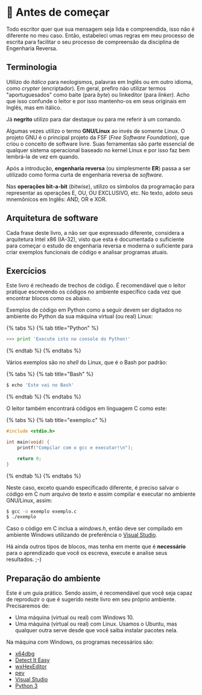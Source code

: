 # 👀 Antes de começar

Todo escritor quer que sua mensagem seja lida e compreendida, isso não é diferente no meu caso. Então, estabeleci umas regras em meu processo de escrita para facilitar o seu processo de compreensão da disciplina de Engenharia Reversa.

## Terminologia

Utilizo do _itálico_ para neologismos, palavras em Inglês ou em outro idioma, como _crypter_ \(encriptador\). Em geral, prefiro não utilizar termos "aportuguesados" como baite \(para _byte_\) ou linkeditor \(para _linker\)._ Acho que isso confunde o leitor e por isso mantenho-os em seus originais em Inglês, mas em itálico.

Já **negrito** utilizo para dar destaque ou para me referir à um comando.

Algumas vezes utilizo o termo **GNU/Linux** ao invés de somente Linux. O projeto GNU é o principal projeto da FSF \(_Free Software Foundation_\), que criou o conceito de software livre. Suas ferramentas são parte essencial de qualquer sistema operacional baseado no kernel Linux e por isso faz bem lembrá-la de vez em quando.

Após a introdução, **engenharia reversa** \(ou simplesmente **ER**\) passa a ser utilizado como forma curta de engenharia reversa de _software_.

Nas **operações bit-a-bit** \(_bitwise_\), utilizo os símbolos da programação para representar as operações E, OU, OU EXCLUSIVO, etc. No texto, adoto seus mnemônicos em Inglês: AND, OR e XOR.

## Arquitetura de software

Cada frase deste livro, a não ser que expressado diferente, considera a arquitetura Intel x86 \(IA-32\), visto que esta é documentada o suficiente para começar o estudo de engenharia reversa e moderna o suficiente para criar exemplos funcionais de código e analisar programas atuais.

## Exercícios

Este livro é recheado de trechos de código. É recomendável que o leitor pratique escrevendo os códigos no ambiente específico cada vez que encontrar blocos como os abaixo.

Exemplos de código em Python como a seguir devem ser digitados no ambiente do Python da sua máquina virtual \(ou real\) Linux:

{% tabs %}
{% tab title="Python" %}
```python
>>> print 'Execute isto no console do Python!'
```
{% endtab %}
{% endtabs %}

Vários exemplos são no _shell_ do Linux, que é o Bash por padrão:

{% tabs %}
{% tab title="Bash" %}
```bash
$ echo 'Este vai no Bash'
```
{% endtab %}
{% endtabs %}

O leitor também encontrará códigos em linguagem C como este:

{% tabs %}
{% tab title="exemplo.c" %}
```c
#include <stdio.h>

int main(void) {
    printf("Compilar com o gcc e executar!\n");

    return 0;
}
```
{% endtab %}
{% endtabs %}

Neste caso, exceto quando especificado diferente, é preciso salvar o código em C num arquivo de texto e assim compilar e executar no ambiente GNU/Linux, assim:

```bash
$ gcc -o exemplo exemplo.c
$ ./exemplo
```

Caso o código em C inclua a _windows.h_, então deve ser compilado em ambiente Windows utilizando de preferência o [Visual Studio](https://visualstudio.microsoft.com/vs/community/).

Há ainda outros tipos de blocos, mas tenha em mente que é **necessário** para o aprendizado que você os escreva, execute e analise seus resultados. ;-\)

## Preparação do ambiente

Este é um guia prático. Sendo assim, é recomendável que você seja capaz de reproduzir o que é sugerido neste livro em seu próprio ambiente. Precisaremos de:

* Uma máquina \(virtual ou real\) com Windows 10.
* Uma máquina \(virtual ou real\) com Linux. Usamos o Ubuntu, mas qualquer outra serve desde que você saiba instalar pacotes nela.

Na máquina com Windows, os programas necessários são:

* [x64dbg](https://x64dbg.com/)
* [Detect It Easy](http://ntinfo.biz/)
* [wxHexEditor](https://sourceforge.net/projects/wxhexeditor/)
* [pev](https://github.com/merces/pev)
* [Visual Studio](https://visualstudio.microsoft.com/vs/community/)
* [Python 3](https://www.python.org/downloads/)

